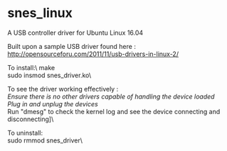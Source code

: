 # snes_linux
A USB controller driver for Ubuntu Linux 16.04

Built upon a sample USB driver found here : http://opensourceforu.com/2011/11/usb-drivers-in-linux-2/

To install:\ 
make\
sudo insmod snes_driver.ko\

To see the driver working effectively :\
*Ensure there is no other drivers capable of handling the device loaded*\
*Plug in and unplug the devices*\
Run "dmesg" to check the kernel log and see the device connecting and disconnecting]\

To uninstall:\
sudo rmmod snes_driver\
